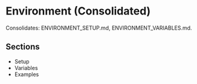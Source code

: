 # Environment (Consolidated)

Consolidates: ENVIRONMENT_SETUP.md, ENVIRONMENT_VARIABLES.md.

## Sections

- Setup
- Variables
- Examples
